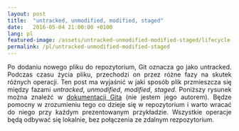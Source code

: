 ```yaml
---
layout: post
title:  "untracked, unmodified, modified, staged"
date:   2016-05-04 21:00:00 +0100
lang: pl
featured-image: /assets/untracked-unmodified-modified-staged/lifecycle.png
permalink: /pl/untracked-unmodified-modified-staged
---
```

<p align="justify">
Po dodaniu nowego pliku do repozytorium, Git oznacza go jako untracked. Podczas czasu życia pliku, przechodzi on przez różne fazy na skutek różnych operacji. Ten post ma wyjaśnić w jaki sposób plik przmieszcza się między fazami <i>untracked</i>, <i>unmodified</i>, <i>modified</i>, <i>staged</i>. Poniższy rysunek można znaleźć w <a href="https://git-scm.com/book/en/v2/Git-Basics-Recording-Changes-to-the-Repository">dokumentacji Gita</a> (nie jestem jego autorem). Będze pomocny w zrozumieniu tego co dzieje się w repozytorium i warto wracać do niego przy każdym prezentowanym przykładzie. Wszystkie operacje będą odbywać się lokalnie, bez połączenia ze zdalnym rezpozytorium.
</p>